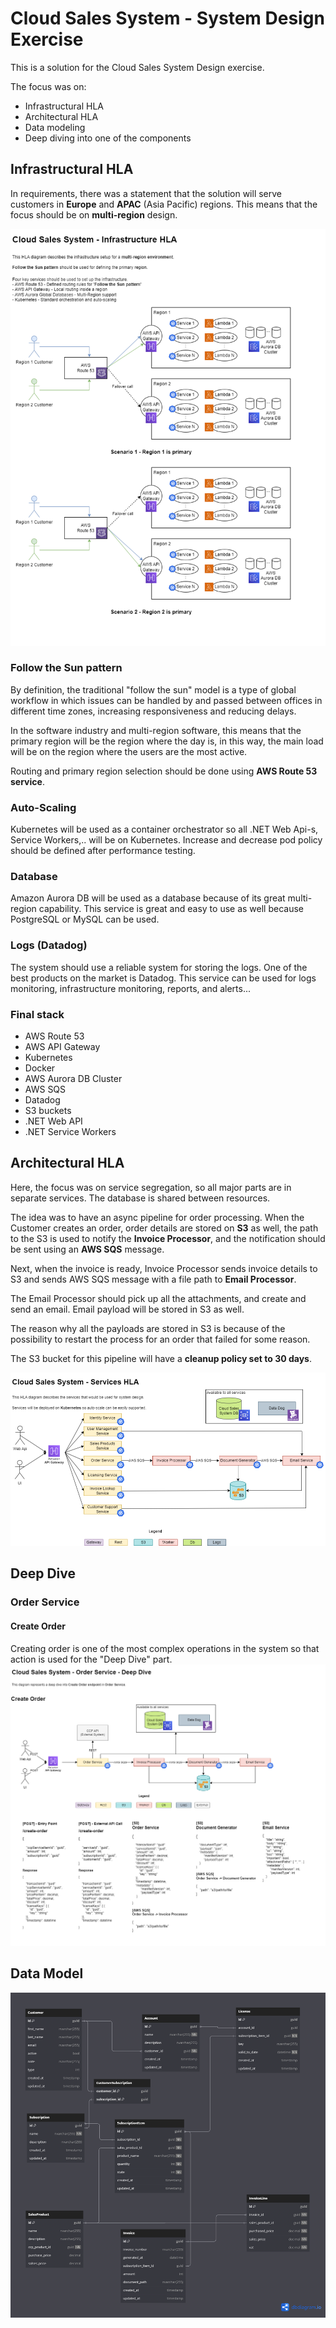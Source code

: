 # Cloud Sales System - System Design Exercise
This is a solution for the Cloud Sales System Design exercise. 

The focus was on:
- Infrastructural HLA
- Architectural HLA
- Data modeling
- Deep diving into one of the components

## Infrastructural HLA
In requirements, there was a statement that the solution will serve customers in **Europe** and **APAC** (Asia Pacific) regions. 
This means that the focus should be on **multi-region** design.

![Infrastructural HLA Diagram](resources/CloudSalesSystem.hla.io-Infrastructure-HLA.drawio.png "Infrastructual HLA Diagram")

### Follow the Sun pattern
By definition, the traditional "follow the sun" model is a type of global workflow in which issues can be handled by and passed between offices in different time zones, increasing responsiveness and reducing delays.

In the software industry and multi-region software, this means that the primary region will be the region where the day is, in this way, the main load will be on the region where the users are the most active.

Routing and primary region selection should be done using **AWS Route 53 service**.

### Auto-Scaling
Kubernetes will be used as a container orchestrator so all .NET Web Api-s, Service Workers,.. will be on Kubernetes. Increase and decrease pod policy should be defined after performance testing.

### Database
Amazon Aurora DB will be used as a database because of its great multi-region capability. This service is great and easy to use as well because PostgreSQL or MySQL can be used.

### Logs (Datadog)
The system should use a reliable system for storing the logs. One of the best products on the market is Datadog. This service can be used for logs monitoring, infrastructure monitoring, reports, and alerts...

### Final stack
- AWS Route 53
- AWS API Gateway
- Kubernetes
- Docker
- AWS Aurora DB Cluster
- AWS SQS
- Datadog
- S3 buckets
- .NET Web API
- .NET Service Workers

## Architectural HLA
Here, the focus was on service segregation, so all major parts are in separate services. The database is shared between resources.

The idea was to have an async pipeline for order processing. When the Customer creates an order, order details are stored on **S3** as well, the path to the S3 is used to notify the **Invoice Processor**, and the notification should be sent using an **AWS SQS** message.

Next, when the invoice is ready, Invoice Processor sends invoice details to S3 and sends AWS SQS message with a file path to **Email Processor**.

The Email Processor should pick up all the attachments, and create and send an email. Email payload will be stored in S3 as well.

The reason why all the payloads are stored in S3 is because of the possibility to restart the process for an order that failed for some reason.

The S3 bucket for this pipeline will have a **cleanup policy set to 30 days**.

![Architectural HLA Diagram](resources/CloudSalesSystem.hla.io-Services-HLA.drawio.png "Architectural HLA Diagram")


## Deep Dive
### Order Service

#### Create Order
Creating order is one of the most complex operations in the system so that action is used for the "Deep Dive" part.
![Deep Dive Order Service - Create Order Diagram](resources/CloudSalesSystem.hla.io-Order-Service-Deep-Dive.drawio.png "Deep Dive Order Service - Create Order Diagram")

## Data Model
![Data Model Diagram](resources/CludSalesSystem_DB.png "Data Model Diagram")
